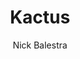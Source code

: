 ---
title: Kactus
github: https://github.com/nickbalestra/kactus
demo: http://nick.balestra.ch/2015/Kactus/
author: Nick Balestra
ssg:
  - Jekyll
cms:
  - No Cms
---